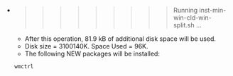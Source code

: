 * >>>>>>>>> Running inst-min-win-cld-win-split.sh ...
  * After this operation, 81.9 kB of additional disk space will be used.
  * Disk size = 3100140K. Space Used = 96K.
  * The following NEW packages will be installed:
  ```bash
  wmctrl
  ```
